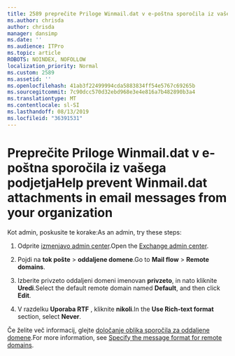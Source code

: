 ```yaml
---
title: 2589 preprečite Priloge Winmail.dat v e-poštna sporočila iz vašega podjetja
ms.author: chrisda
author: chrisda
manager: dansimp
ms.date: ''
ms.audience: ITPro
ms.topic: article
ROBOTS: NOINDEX, NOFOLLOW
localization_priority: Normal
ms.custom: 2589
ms.assetid: ''
ms.openlocfilehash: 41ab3f22499994cda5883834ff54e5767c69265b
ms.sourcegitcommit: 7c90dcc570d32ebd968e3e4e816a7b482890b3a4
ms.translationtype: MT
ms.contentlocale: sl-SI
ms.lasthandoff: 08/13/2019
ms.locfileid: "36391531"
---
```

# <a name="help-prevent-winmaildat-attachments-in-email-messages-from-your-organization"></a><span data-ttu-id="8f860-102">Preprečite Priloge Winmail.dat v e-poštna sporočila iz vašega podjetja</span><span class="sxs-lookup"><span data-stu-id="8f860-102">Help prevent Winmail.dat attachments in email messages from your organization</span></span>

<span data-ttu-id="8f860-103">Kot admin, poskusite te korake:</span><span class="sxs-lookup"><span data-stu-id="8f860-103">As an admin, try these steps:</span></span>

1. <span data-ttu-id="8f860-104">Odprite [izmenjavo admin center](https://outlook.office365.com/ecp/).</span><span class="sxs-lookup"><span data-stu-id="8f860-104">Open the [Exchange admin center](https://outlook.office365.com/ecp/).</span></span>

2. <span data-ttu-id="8f860-105">Pojdi na **tok pošte** > **oddaljene domene**.</span><span class="sxs-lookup"><span data-stu-id="8f860-105">Go to **Mail flow** > **Remote domains**.</span></span>

3. <span data-ttu-id="8f860-106">Izberite privzeto oddaljeni domeni imenovan **privzeto**, in nato kliknite **Uredi**.</span><span class="sxs-lookup"><span data-stu-id="8f860-106">Select the default remote domain named **Default**, and then click **Edit**.</span></span>

4. <span data-ttu-id="8f860-107">V razdelku **Uporaba RTF** , kliknite **nikoli**.</span><span class="sxs-lookup"><span data-stu-id="8f860-107">In the **Use Rich-text format** section, select **Never**.</span></span>

<span data-ttu-id="8f860-108">Če želite več informacij, glejte [določanje oblika sporočila za oddaljene domene](https://docs.microsoft.com/Exchange/mail-flow-best-practices/remote-domains/remote-domains#specifying-message-format).</span><span class="sxs-lookup"><span data-stu-id="8f860-108">For more information, see [Specify the message format for remote domains](https://docs.microsoft.com/Exchange/mail-flow-best-practices/remote-domains/remote-domains#specifying-message-format).</span></span>
